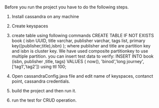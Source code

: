 Before you run the project you have to do the following steps.
1. Install cassandra on any machine
2. Create keyspaces
3. create table using following commands
CREATE TABLE IF NOT EXISTS  book (
    isbn UUID,
    title varchar,
    publisher varchar,
    tags list<text>,
    primary key((publisher,title),isbn)
);
where publisher and title are partition key and isbn is cluster key. We have used composite partitionkey to use multiple partition.
you can insert test data to verify:
INSERT INTO book (isbn, publisher ,title, tags) VALUES ( now(), 'binod','long journey',['tag1','tag2']) using ttl 100;

4. Open cassandraConfig.java file and edit name of keyspaces, contanct point, cassandra credentials.
5. build the project and then run it.
6. run the test for CRUD operation.
